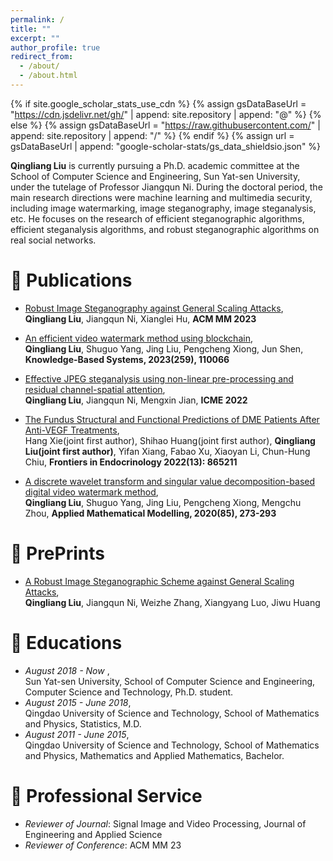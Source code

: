 ```yaml
---
permalink: /
title: ""
excerpt: ""
author_profile: true
redirect_from: 
  - /about/
  - /about.html
---
```


{% if site.google_scholar_stats_use_cdn %}
{% assign gsDataBaseUrl = "https://cdn.jsdelivr.net/gh/" | append: site.repository | append: "@" %}
{% else %}
{% assign gsDataBaseUrl = "https://raw.githubusercontent.com/" | append: site.repository | append: "/" %}
{% endif %}
{% assign url = gsDataBaseUrl | append: "google-scholar-stats/gs_data_shieldsio.json" %}

<span class='anchor' id='about-me'></span>

**Qingliang Liu** is currently pursuing a Ph.D. academic committee at the School of Computer Science and Engineering, Sun Yat-sen University, under the tutelage of Professor Jiangqun Ni. During the doctoral period, the main research directions were machine learning and multimedia security, including image watermarking, image steganography, image steganalysis, etc. He focuses on the research of efficient steganographic algorithms, efficient steganalysis algorithms, and robust steganographic algorithms on real social networks.


# 📝 Publications 
- [Robust Image Steganography against General Scaling Attacks](10.1145/3581783.3612267),  
 **Qingliang Liu**, Jiangqun Ni, Xianglei Hu, **ACM MM 2023**

- [An efficient video watermark method using blockchain](https://www.sciencedirect.com/science/article/abs/pii/S0950705122011595),  
 **Qingliang Liu**, Shuguo Yang, Jing Liu, Pengcheng Xiong, Jun Shen, **Knowledge-Based Systems, 2023(259), 110066**

- [Effective JPEG steganalysis using non-linear pre-processing and residual channel-spatial attention](https://ieeexplore.ieee.org/abstract/document/9859742),  
 **Qingliang Liu**, Jiangqun Ni, Mengxin Jian, **ICME 2022**

- [The Fundus Structural and Functional Predictions of DME Patients After Anti-VEGF Treatments](https://www.frontiersin.org/articles/10.3389/fendo.2022.865211/full),  
 Hang Xie(joint first author), Shihao Huang(joint first author), **Qingliang Liu(joint first author)**, Yifan Xiang, Fabao Xu, Xiaoyan Li, Chun-Hung Chiu, **Frontiers in Endocrinology 2022(13): 865211**

- [A discrete wavelet transform and singular value decomposition-based digital video watermark method](https://www.sciencedirect.com/science/article/abs/pii/S0307904X20302080),  
 **Qingliang Liu**, Shuguo Yang, Jing Liu, Pengcheng Xiong, Mengchu Zhou, **Applied Mathematical Modelling, 2020(85), 273-293**

# 📝 PrePrints
- [A Robust Image Steganographic Scheme against General Scaling Attacks](https://arxiv.org/pdf/2212.02822.pdf),  
 **Qingliang Liu**, Jiangqun Ni, Weizhe Zhang, Xiangyang Luo, Jiwu Huang


# 📖 Educations
- *August 2018 - Now*      ,   
Sun Yat-sen University, School of Computer Science and Engineering, Computer Science and Technology, Ph.D. student. 
- *August 2015 - June 2018*,   
Qingdao University of Science and Technology, School of Mathematics and Physics, Statistics, M.D.
- *August 2011 - June 2015*,   
Qingdao University of Science and Technology, School of Mathematics and Physics, Mathematics and Applied Mathematics, Bachelor.

# 💬 Professional Service
- *Reviewer of Journal*: Signal Image and Video Processing, Journal of Engineering and Applied Science
- *Reviewer of Conference*: ACM MM 23
